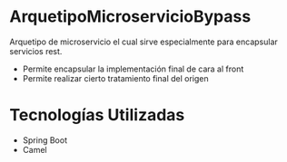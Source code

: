 # ArquetipoMicroservicioBypass
Arquetipo de microservicio el cual sirve especialmente para encapsular servicios rest.

- Permite encapsular la implementación final de cara al front
- Permite realizar cierto tratamiento final del origen

# Tecnologías Utilizadas
- Spring Boot
- Camel

